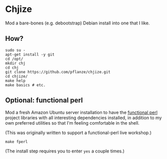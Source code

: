 # Chjize

Mod a bare-bones (e.g. debootstrap) Debian install into one that I
like.

## How?

    sudo su -
    apt-get install -y git
    cd /opt/
    mkdir chj
    cd chj
    git clone https://github.com/pflanze/chjize.git
    cd chjize/
    make help
    make basics # etc.

## Optional: functional perl

Mod a fresh Amazon Ubuntu server installation to have the [functional
perl](http://functional-perl.org/) project libraries with all
interesting dependencies installed, in addition to my own preferred
utilities so that I'm feeling comfortable in the shell.

(This was originally written to support a functional-perl live
workshop.)

    make fperl

(The install step requires you to enter `yes` a couple times.)

